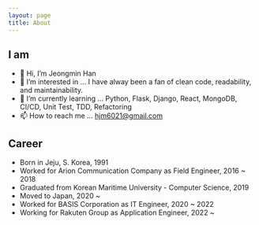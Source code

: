 ```yaml
---
layout: page
title: About
---
```


## I am

- 👋 Hi, I’m Jeongmin Han
- 👀 I’m interested in ...
  I have alway been a fan of clean code, readability, and maintainability.
- 🌱 I’m currently learning ...
  Python, Flask, Django, React, MongoDB, CI/CD, Unit Test, TDD, Refactoring
- 📫 How to reach me ...
  hjm6021@gmail.com

## Career

- Born in Jeju, S. Korea, 1991
- Worked for Arion Communication Company as Field Engineer, 2016 ~ 2018
- Graduated from Korean Maritime University - Computer Science, 2019
- Moved to Japan, 2020 ~
- Worked for BASIS Corporation as IT Engineer, 2020 ~ 2022
- Working for Rakuten Group as Application Engineer, 2022 ~
